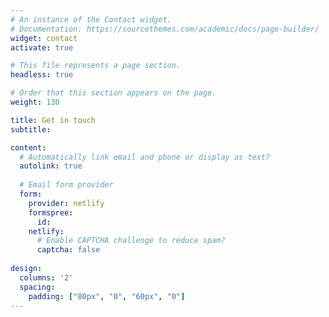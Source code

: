 ```yaml
---
# An instance of the Contact widget.
# Documentation: https://sourcethemes.com/academic/docs/page-builder/
widget: contact
activate: true

# This file represents a page section.
headless: true

# Order that this section appears on the page.
weight: 130

title: Get in touch
subtitle:

content:
  # Automatically link email and phone or display as text?
  autolink: true
  
  # Email form provider
  form:
    provider: netlify
    formspree:
      id:
    netlify:
      # Enable CAPTCHA challenge to reduce spam?
      captcha: false
  
design:
  columns: '2'
  spacing:
    padding: ["80px", "0", "60px", "0"]
---
```

